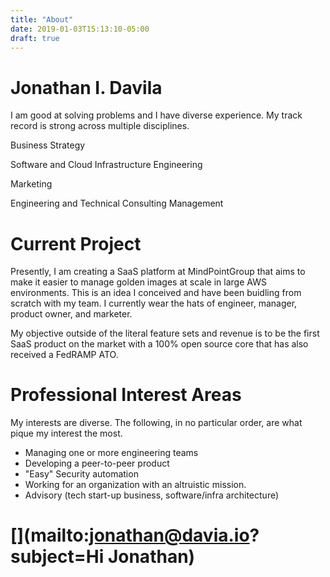 ```yaml
---
title: "About"
date: 2019-01-03T15:13:10-05:00
draft: true
---
```


# Jonathan I. Davila

I am good at solving problems and I have diverse experience. My track record is strong across multiple disciplines.

<i class="far fa-check-circle"></i> Business Strategy

<i class="far fa-check-circle"></i> Software and Cloud Infrastructure Engineering

<i class="far fa-check-circle"></i> Marketing

<i class="far fa-check-circle"></i> Engineering and Technical Consulting Management

# Current Project

Presently, I am creating a SaaS platform at MindPointGroup that aims to make it easier to manage golden images at scale in large AWS environments. This is an idea I conceived and have been buidling from scratch with my team. I currently wear the hats of engineer, manager, product owner, and marketer.

My objective outside of the literal feature sets and revenue is to be the first SaaS product on the market with a 100% open source core that has also received a FedRAMP ATO.

# Professional Interest Areas

My interests are diverse. The following, in no particular order, are what pique my interest the most.

* Managing one or more engineering teams
* Developing a peer-to-peer product
* "Easy" Security automation
* Working for an organization with an altruistic mission.
* Advisory (tech start-up business, software/infra architecture)


# [<i class="fab fa-linkedin-in"></i>](https://www.linkedin.com/in/davilaio/) [<i class="fab fa-twitter"></i>](https://twitter.com/DefionsCode) [<i class="fal fa-envelope"></i>](mailto:jonathan@davia.io?subject=Hi Jonathan)

